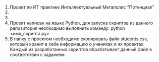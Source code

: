 1. Проект по ИТ практике Интеллектуальный Мегаполис "Потенциал" 
2. 
3.
4. Проект написан на языке Python, для запуска скриптов из данного репозитория необходимо выполнить команду:
python <имя_скрипта.py>
5. В папку с проектом необходимо скопировать файл students.csv, который хранит в себе информацию о учениках и их проектах. Каждый из разработанных скриптов обрабатывает данный файл в соответствии с заданием.
